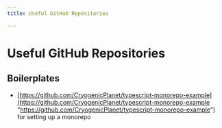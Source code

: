 ```yaml
---
title: Useful GitHub Repositories

---
```

# Useful GitHub Repositories

## Boilerplates

* [https://github.com/CryogenicPlanet/typescript-monorepo-example](https://github.com/CryogenicPlanet/typescript-monorepo-example "https://github.com/CryogenicPlanet/typescript-monorepo-example") for setting up a monorepo